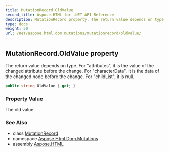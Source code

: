 ```yaml
---
title: MutationRecord.OldValue
second_title: Aspose.HTML for .NET API Reference
description: MutationRecord property. The return value depends on type. For attributes it is the value of the changed attribute before the change. For characterData it is the data of the changed node before the change. For childList it is null
type: docs
weight: 50
url: /net/aspose.html.dom.mutations/mutationrecord/oldvalue/
---
```

## MutationRecord.OldValue property

The return value depends on type. For "attributes", it is the value of the changed attribute before the change. For "characterData", it is the data of the changed node before the change. For "childList", it is null.

```csharp
public string OldValue { get; }
```

### Property Value

The old value.

### See Also

* class [MutationRecord](../)
* namespace [Aspose.Html.Dom.Mutations](../../../aspose.html.dom.mutations/)
* assembly [Aspose.HTML](../../../)
